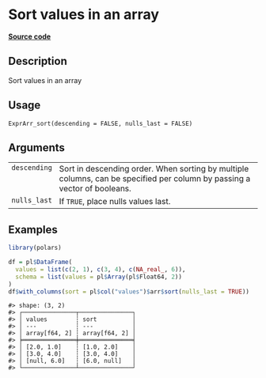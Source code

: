 

# Sort values in an array

[**Source code**](https://github.com/pola-rs/r-polars/tree/main/R/expr__array.R#L67)

## Description

Sort values in an array

## Usage

<pre><code class='language-R'>ExprArr_sort(descending = FALSE, nulls_last = FALSE)
</code></pre>

## Arguments

<table>
<tr>
<td style="white-space: nowrap; font-family: monospace; vertical-align: top">
<code id="ExprArr_sort_:_descending">descending</code>
</td>
<td>
Sort in descending order. When sorting by multiple columns, can be
specified per column by passing a vector of booleans.
</td>
</tr>
<tr>
<td style="white-space: nowrap; font-family: monospace; vertical-align: top">
<code id="ExprArr_sort_:_nulls_last">nulls_last</code>
</td>
<td>
If <code>TRUE</code>, place nulls values last.
</td>
</tr>
</table>

## Examples

``` r
library(polars)

df = pl$DataFrame(
  values = list(c(2, 1), c(3, 4), c(NA_real_, 6)),
  schema = list(values = pl$Array(pl$Float64, 2))
)
df$with_columns(sort = pl$col("values")$arr$sort(nulls_last = TRUE))
```

    #> shape: (3, 2)
    #> ┌───────────────┬───────────────┐
    #> │ values        ┆ sort          │
    #> │ ---           ┆ ---           │
    #> │ array[f64, 2] ┆ array[f64, 2] │
    #> ╞═══════════════╪═══════════════╡
    #> │ [2.0, 1.0]    ┆ [1.0, 2.0]    │
    #> │ [3.0, 4.0]    ┆ [3.0, 4.0]    │
    #> │ [null, 6.0]   ┆ [6.0, null]   │
    #> └───────────────┴───────────────┘
